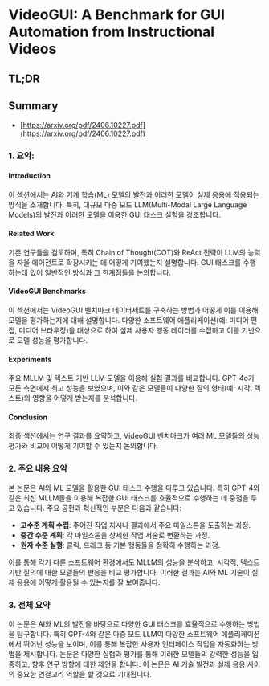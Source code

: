 # VideoGUI: A Benchmark for GUI Automation from Instructional Videos
## TL;DR
## Summary
- [https://arxiv.org/pdf/2406.10227.pdf](https://arxiv.org/pdf/2406.10227.pdf)

### 1. 요약:

#### Introduction
이 섹션에서는 AI와 기계 학습(ML) 모델의 발전과 이러한 모델이 실제 응용에 적용되는 방식을 소개합니다. 특히, 대규모 다중 모드 LLM(Multi-Modal Large Language Models)의 발전과 이러한 모델을 이용한 GUI 태스크 실험을 강조합니다.

#### Related Work
기존 연구들을 검토하며, 특히 Chain of Thought(COT)와 ReAct 전략이 LLM의 능력을 자율 에이전트로 확장시키는 데 어떻게 기여했는지 설명합니다. GUI 태스크를 수행하는데 있어 일반적인 방식과 그 한계점들을 논의합니다.

#### VideoGUI Benchmarks
이 섹션에서는 VideoGUI 벤치마크 데이터세트를 구축하는 방법과 어떻게 이를 이용해 모델을 평가하는지에 대해 설명합니다. 다양한 소프트웨어 애플리케이션(예: 미디어 편집, 미디어 브라우징)을 대상으로 하여 실제 사용자 행동 데이터를 수집하고 이를 기반으로 모델 성능을 평가합니다.

#### Experiments
주요 MLLM 및 텍스트 기반 LLM 모델을 이용해 실험 결과를 비교합니다. GPT-4o가 모든 측면에서 최고 성능을 보였으며, 이와 같은 모델들이 다양한 질의 형태(예: 시각, 텍스트)의 영향을 어떻게 받는지를 분석합니다.

#### Conclusion
최종 섹션에서는 연구 결과를 요약하고, VideoGUI 벤치마크가 여러 ML 모델들의 성능 평가와 비교에 어떻게 기여할 수 있는지 논의합니다.

### 2. 주요 내용 요약

본 논문은 AI와 ML 모델을 활용한 GUI 태스크 수행을 다루고 있습니다. 특히 GPT-4와 같은 최신 MLLM들을 이용해 복잡한 GUI 태스크를 효율적으로 수행하는 데 중점을 두고 있습니다. 주요 공헌과 혁신적인 부분은 다음과 같습니다:

- **고수준 계획 수립**: 주어진 작업 지시나 결과에서 주요 마일스톤을 도출하는 과정.
- **중간 수준 계획**: 각 마일스톤을 상세한 작업 서술로 변환하는 과정.
- **원자 수준 실행**: 클릭, 드래그 등 기본 행동들을 정확히 수행하는 과정.

이를 통해 각기 다른 소프트웨어 환경에서도 MLLM의 성능을 분석하고, 시각적, 텍스트 기반 질의에 대한 모델들의 반응을 비교 평가합니다. 이러한 결과는 AI와 ML 기술이 실제 응용에 어떻게 활용될 수 있는지를 잘 보여줍니다.

### 3. 전체 요약

이 논문은 AI와 ML의 발전을 바탕으로 다양한 GUI 태스크를 효율적으로 수행하는 방법을 탐구합니다. 특히 GPT-4와 같은 다중 모드 LLM이 다양한 소프트웨어 애플리케이션에서 뛰어난 성능을 보이며, 이를 통해 복잡한 사용자 인터페이스 작업을 자동화하는 방법을 제시합니다. 논문은 다양한 실험과 평가를 통해 이러한 모델들의 강력한 성능을 입증하고, 향후 연구 방향에 대한 제언을 합니다. 이 논문은 AI 기술 발전과 실제 응용 사이의 중요한 연결고리 역할을 할 것으로 기대됩니다.